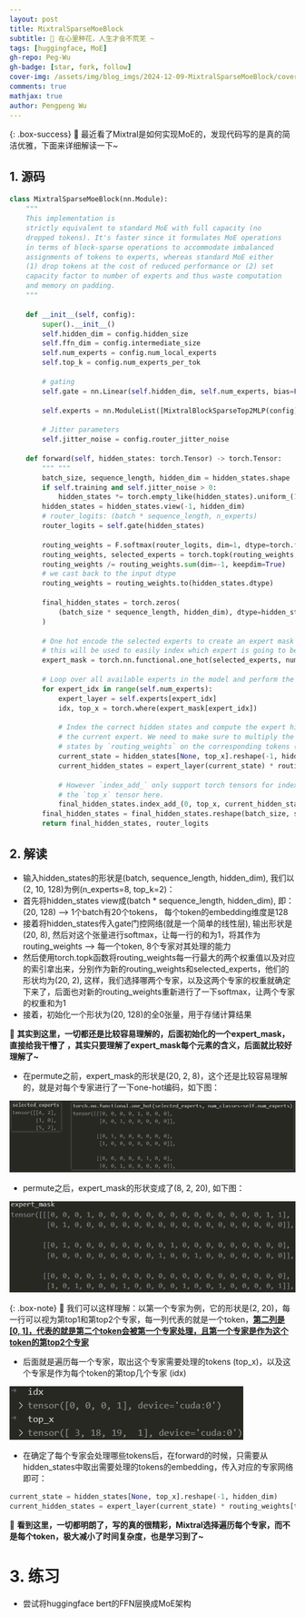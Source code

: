 ```yaml
---
layout: post
title: MixtralSparseMoeBlock
subtitle: 🥰 在心里种花，人生才会不荒芜 ~
tags: [huggingface, MoE]
gh-repo: Peg-Wu
gh-badge: [star, fork, follow]
cover-img: /assets/img/blog_imgs/2024-12-09-MixtralSparseMoeBlock/cover.png
comments: true
mathjax: true
author: Pengpeng Wu
---
```


{: .box-success}
🐒 最近看了Mixtral是如何实现MoE的，发现代码写的是真的简洁优雅，下面来详细解读一下~

## 1. 源码

```python
class MixtralSparseMoeBlock(nn.Module):
    """
    This implementation is
    strictly equivalent to standard MoE with full capacity (no
    dropped tokens). It's faster since it formulates MoE operations
    in terms of block-sparse operations to accommodate imbalanced
    assignments of tokens to experts, whereas standard MoE either
    (1) drop tokens at the cost of reduced performance or (2) set
    capacity factor to number of experts and thus waste computation
    and memory on padding.
    """

    def __init__(self, config):
        super().__init__()
        self.hidden_dim = config.hidden_size
        self.ffn_dim = config.intermediate_size
        self.num_experts = config.num_local_experts
        self.top_k = config.num_experts_per_tok

        # gating
        self.gate = nn.Linear(self.hidden_dim, self.num_experts, bias=False)

        self.experts = nn.ModuleList([MixtralBlockSparseTop2MLP(config) for _ in range(self.num_experts)])

        # Jitter parameters
        self.jitter_noise = config.router_jitter_noise

    def forward(self, hidden_states: torch.Tensor) -> torch.Tensor:
        """ """
        batch_size, sequence_length, hidden_dim = hidden_states.shape
        if self.training and self.jitter_noise > 0:
            hidden_states *= torch.empty_like(hidden_states).uniform_(1.0 - self.jitter_noise, 1.0 + self.jitter_noise)
        hidden_states = hidden_states.view(-1, hidden_dim)
        # router_logits: (batch * sequence_length, n_experts)
        router_logits = self.gate(hidden_states)

        routing_weights = F.softmax(router_logits, dim=1, dtype=torch.float)
        routing_weights, selected_experts = torch.topk(routing_weights, self.top_k, dim=-1)
        routing_weights /= routing_weights.sum(dim=-1, keepdim=True)
        # we cast back to the input dtype
        routing_weights = routing_weights.to(hidden_states.dtype)

        final_hidden_states = torch.zeros(
            (batch_size * sequence_length, hidden_dim), dtype=hidden_states.dtype, device=hidden_states.device
        )

        # One hot encode the selected experts to create an expert mask
        # this will be used to easily index which expert is going to be sollicitated
        expert_mask = torch.nn.functional.one_hot(selected_experts, num_classes=self.num_experts).permute(2, 1, 0)

        # Loop over all available experts in the model and perform the computation on each expert
        for expert_idx in range(self.num_experts):
            expert_layer = self.experts[expert_idx]
            idx, top_x = torch.where(expert_mask[expert_idx])

            # Index the correct hidden states and compute the expert hidden state for
            # the current expert. We need to make sure to multiply the output hidden
            # states by `routing_weights` on the corresponding tokens (top-1 and top-2)
            current_state = hidden_states[None, top_x].reshape(-1, hidden_dim)
            current_hidden_states = expert_layer(current_state) * routing_weights[top_x, idx, None]

            # However `index_add_` only support torch tensors for indexing so we'll use
            # the `top_x` tensor here.
            final_hidden_states.index_add_(0, top_x, current_hidden_states.to(hidden_states.dtype))
        final_hidden_states = final_hidden_states.reshape(batch_size, sequence_length, hidden_dim)
        return final_hidden_states, router_logits
```

## 2. 解读

- 输入hidden_states的形状是(batch, sequence_length, hidden_dim), 我们以(2, 10, 128)为例(n_experts=8, top_k=2)：
- 首先将hidden_states view成(batch * sequence_length, hidden_dim), 即：(20, 128) --> 1个batch有20个tokens， 每个token的embedding维度是128
- 接着将hidden_states传入gate门控网络(就是一个简单的线性层), 输出形状是(20, 8), 然后对这个张量进行softmax，让每一行的和为1，将其作为routing_weights --> 每一个token, 8个专家对其处理的能力
- 然后使用torch.topk函数将routing_weights每一行最大的两个权重值以及对应的索引拿出来，分别作为新的routing_weights和selected_experts，他们的形状均为(20, 2), 这样，我们选择哪两个专家，以及这两个专家的权重就确定下来了，后面也对新的routing_weights重新进行了一下softmax，让两个专家的权重和为1
- 接着，初始化一个形状为(20, 128)的全0张量，用于存储计算结果

🧐 **其实到这里，一切都还是比较容易理解的，后面初始化的一个expert_mask，直接给我干懵了 ，其实只要理解了expert_mask每个元素的含义，后面就比较好理解了~**

- 在permute之前，expert_mask的形状是(20, 2, 8)，这个还是比较容易理解的，就是对每个专家进行了一下one-hot编码，如下图：

![image-20241209145008363](/assets/img/blog_imgs/2024-12-09-MixtralSparseMoeBlock/1.png)

- permute之后，expert_mask的形状变成了(8, 2, 20), 如下图：

![image-20241209145157033](/assets/img/blog_imgs/2024-12-09-MixtralSparseMoeBlock/2.png)

{: .box-note}
🎄 我们可以这样理解：以第一个专家为例，它的形状是(2, 20)，每一行可以视为第top1和第top2个专家，每一列代表的就是一个token，**<u>第二列是[0, 1]，代表的就是第二个token会被第一个专家处理，且第一个专家是作为这个token的第top2个专家</u>**

- 后面就是遍历每一个专家，取出这个专家需要处理的tokens (top_x)，以及这个专家是作为每个token的第top几个专家 (idx)

![image-20241209150631663](/assets/img/blog_imgs/2024-12-09-MixtralSparseMoeBlock/3.png)

- 在确定了每个专家会处理哪些tokens后，在forward的时候，只需要从hidden_states中取出需要处理的tokens的embedding，传入对应的专家网络即可：

```python
current_state = hidden_states[None, top_x].reshape(-1, hidden_dim)
current_hidden_states = expert_layer(current_state) * routing_weights[top_x, idx, None]
```

🧐 **看到这里，一切都明朗了，写的真的很精彩，Mixtral选择遍历每个专家，而不是每个token，极大减小了时间复杂度，也是学习到了~**

# 3. 练习

- 尝试将huggingface bert的FFN层换成MoE架构

